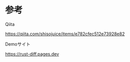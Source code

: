 # 参考

Qiita

https://qiita.com/shisojuice/items/e782cfec512e73928e82

Demoサイト

https://rust-diff.pages.dev

